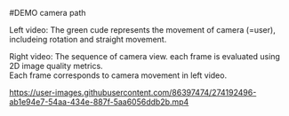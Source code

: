 #DEMO camera path

Left video:
The green cude represents the movement of camera (=user), includeing rotation and straight movement.

Right video:
The sequence of camera view. each frame is evaluated using 2D image quality metrics.   
Each frame corresponds to camera movement in left video. 

https://user-images.githubusercontent.com/86397474/274192496-ab1e94e7-54aa-434e-887f-5aa6056ddb2b.mp4
